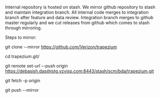 Internal repository is hosted on stash. We mirror github repository to stash and maintain integration branch.
All internal code merges to integration branch after feature and data review. Integration branch merges to
github master regularly and we cut releases from github which comes to stash through mirroring.

Steps to mirror:

git clone --mirror https://github.com/Verizon/trapezium

cd trapezium.git/

git remote set-url --push origin https://debasish.das@istg.vzvisp.com:8443/stash/scm/bda/trapezium.git

git fetch -p origin

git push --mirror
